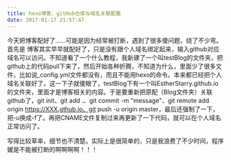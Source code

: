 ```yaml
---
title: hexo博客、gitHub仓库与域名关联配置
date: 2017-01-17 21:57:47
---
```

今天把博客配好了……可能是因为经常被打断，遇到了很多傻问题，绕了不少弯。首先是 博客其实早早就配好了，只是没有跟个人域名绑定起来，输入github对应域名可以访问。不知道看了一个什么教程，我新建了一个叫testBlog的文件夹，把github上的代码pull下来了，然后开始各种折腾，不知道为什么，里面少了很多文件，比如说_config.yml文件都没有，而且不能用hexo的命令。本来都已经把个人域名关联好了，这一下子就傻眼了，testBlog下有一个叫EstherStarry.github.io的文件夹，里面才是博客相关的内容。于是要重新把原配（Blog文件夹）关联github了，git init、git add .、git commit -m "message"、git remote add origin https://XXX.gthub.io、git push -u origin master，最后还强制了一下，把-u换成-f了。再把CNAME文件复制过来再更新了一下代码，就可以在个人域名正常访问了。

写得比较草率，细节也不清楚。实际上是很简单的，只是我浪费了不少时间，程序媛是不能被打断的啊啊啊啊！！！
